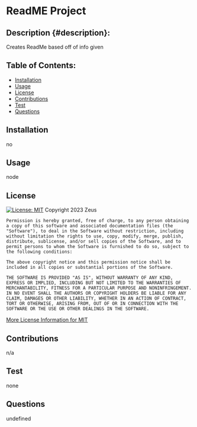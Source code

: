 
  # ReadME Project 

  ## Description {#description}:
  Creates ReadMe based off of info given

  ## Table of Contents:
  - [Installation](#installation)
  - [Usage](#usage)
  - [License](#license)
  - [Contributions](#contributions)
  - [Test](#test)
  - [Questions](#questions)

 ## Installation
  no


 ## Usage 
  node


 ## License 
 [![License: MIT](https://img.shields.io/badge/License-MIT-yellow.svg)](https://opensource.org/licenses/MIT)
 Copyright 2023 Zeus

    Permission is hereby granted, free of charge, to any person obtaining a copy of this software and associated documentation files (the "Software"), to deal in the Software without restriction, including without limitation the rights to use, copy, modify, merge, publish, distribute, sublicense, and/or sell copies of the Software, and to permit persons to whom the Software is furnished to do so, subject to the following conditions:
    
    The above copyright notice and this permission notice shall be included in all copies or substantial portions of the Software.
    
    THE SOFTWARE IS PROVIDED "AS IS", WITHOUT WARRANTY OF ANY KIND, EXPRESS OR IMPLIED, INCLUDING BUT NOT LIMITED TO THE WARRANTIES OF MERCHANTABILITY, FITNESS FOR A PARTICULAR PURPOSE AND NONINFRINGEMENT. IN NO EVENT SHALL THE AUTHORS OR COPYRIGHT HOLDERS BE LIABLE FOR ANY CLAIM, DAMAGES OR OTHER LIABILITY, WHETHER IN AN ACTION OF CONTRACT, TORT OR OTHERWISE, ARISING FROM, OUT OF OR IN CONNECTION WITH THE SOFTWARE OR THE USE OR OTHER DEALINGS IN THE SOFTWARE.
 
 [More License Information for MIT](https://opensource.org/licenses/MIT)


 ## Contributions 
  n/a

 ## Test 
  none

 ## Questions 
  undefined
